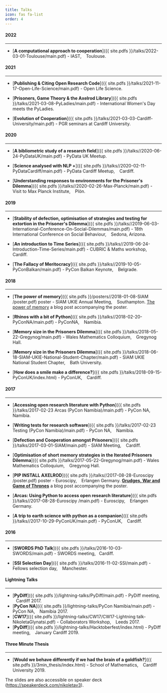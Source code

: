 ```yaml
---
title: Talks
icon: fas fa-list
order: 4
---
```


<h4>2022</h4>
<hr>

+ [**A computational approach to cooperation**]({{ site.pdfs }}/talks/2022-03-01-Toulouse/main.pdf) -
IAST,  &ensp; Toulouse.

<h4>2021</h4>
<hr>

+ [**Publishing & Citing Open Research Code**]({{ site.pdfs }}/talks/2021-11-17-Open-Life-Science/main.pdf) -
Open Life Science.

+ [**Prisoners, Game Theory & the Axelrod Library**]({{ site.pdfs }}/talks/2021-03-08-PyLadies/main.pdf) -
International Women's Day meets the PyLadies.

+ [**Evolution of Cooperation**]({{ site.pdfs }}/talks/2021-03-03-Cardiff-University/main.pdf) -
PGR seminars at Cardiff University.

<h4>2020</h4>
<hr>

+ [**A bibliometric study of a research field**]({{ site.pdfs }}/talks//2020-06-24-PyDataUK/main.pdf) - PyData UK Meetup.

+ [**Science analysed with NLP +**]({{ site.pdfs }}/talks//2020-02-11-PyDataCardiff/main.pdf) - PyData Cardiff Meetup, &ensp; Cardiff.

+ [**Understanding responses to environments for the Prisoner's Dilemma**]({{ site.pdfs }}/talks//2020-02-26-Max-Planck/main.pdf) - Visit to Max Planck Institute, &ensp; Plön.

<h4>2019</h4>
<hr>

+ [**Stability of defection, optimisation of strategies and testing for extortion in the Prisoner's Dilemma**]({{ site.pdfs }}/talks//2019-06-03- International-Conference-On-Social-Dilemmas/main.pdf) - 18th International Conference on Social Behaviour, &ensp; Sedona, Arizona.

+ [**An introduction to Time Series**]({{ site.pdfs }}/talks//2019-06-24-Introduction-Time-Series/main.pdf) -  CUBRIC & Maths workshop, &ensp; Cardiff.

+ [**The Fallacy of Meritocracy**]({{ site.pdfs }}/talks//2019-10-05-PyConBalkan/main.pdf) - PyCon Balkan Keynote, &ensp; Belgrade.

<h4>2018</h4>
<hr>

+ [**The power of memory**]({{ site.pdfs }}/posters//2018-01-08-SIAM
/poster.pdf) poster - SIAM UKIE Annual Meeting, &ensp; Southampton.
[The power of memory](https://nikoleta-v3.github.io/blog/2018/01/05/power-of-memory.html) a blog post accompanying the poster.

+ [**Rhinos with a bit of Python**]({{ site.pdfs }}/talks//2018-02-20-PyConNA/main.pdf) -  PyConNA, &ensp; Namibia.

+ [**Memory size in the Prisoners Dilemma**]({{ site.pdfs }}/talks/2018-05-22-Gregynog/main.pdf) - Wales Mathematics Colloquium, &ensp; Gregynog Hall.
+ [**Memory size in the Prisoners Dilemma**]({{ site.pdfs }}/talks/2018-06-18-SIAM-UKIE-National-Student-Chapter/main.pdf) - SIAM UKIE National Student Chapter, &ensp; Bath University.
+ [**How does a smile make a difference?**]({{ site.pdfs }}/talks/2018-09-15-PyConUK/index.html) - PyConUK, &ensp; Cardiff.

<h4>2017</h4>
<hr>

+ [**Accessing open research literature with Python**]({{ site.pdfs }}/talks/2017-02-23 Arcas (PyCon Namibia)/main.pdf) - PyCon NA, &ensp; Namibia.

+ [**Writing tests for research software**]({{ site.pdfs }}/talks/2017-02-23 Testing (PyCon Namibia)/main.pdf) - PyCon NA, &ensp; Namibia.

+ [**Defection and Cooperation amongst Prisoners**]({{ site.pdfs }}/talks/2017-03-01-SIAM/main.pdf) - SIAM Meeting, &ensp; Cardiff.

+ [**Optimisation of short memory strategies in the Iterated Prisoners Dilemma**]({{ site.pdfs }}/talks/2017-05-22-Gregynog/main.pdf) -
Wales Mathematics Colloquium, &ensp; Gregynog Hall.

+ [**PIP INSTALL AXELROD**]({{ site.pdfs }}/talks//2017-08-28-Euroscipy
/poster.pdf) poster - Euroscipy, &ensp; Erlangen Germany.
[**Grudges, War and Game of Thrones**](https://nikoleta-v3.github.io/blog/2017/08/23/grudges-war-GoT.html) a blog post accompanying the poster.

+ [**Arcas: Using Python to access open research literature**]({{ site.pdfs }}/talks//2017-08-28-Euroscipy
/main.pdf) - Euroscipy, &ensp; Erlangen Germany.

+ [**A trip to earth science with python as a companion**]({{ site.pdfs }}/talks//2017-10-29-PyConUK/main.pdf) - PyConUK, &ensp; Cardiff.

<h4>2016</h4>
<hr>

+ [**SWORDS PhD Talk**]({{ site.pdfs }}/talks/2016-10-03-SWORDS/main.pdf) - SWORDS meeting, &ensp;Cardiff.

+ [**SSI Selection Day**]({{ site.pdfs }}/talks/2016-11-02-SSI/main.pdf) - Fellows selection day, &ensp; Manchester.


<h4>Lightning Talks</h4>
<hr>

+ [**PyDiff**]({{ site.pdfs }}/lightning-talks/PyDiff/main.pdf) - PyDiff meeting, &ensp; Cardiff 2017.
+ [**PyCon NA**]({{ site.pdfs }}/lightning-talks/PyCon Namibia/main.pdf) - PyCon NA, &ensp; Namibia 2017.
+ [**CW17**]({{ site.pdfs }}/lightning-talks/CW17/CW17-Lightning talk-NikoletaGlynatsi.pdf) -
Collaborators Workshop, &ensp; Leeds 2017.
+ [**PyDiff**]({{ site.pdfs }}/lightning-talks/Hacktoberfest/index.html) - PyDiff meeting, &ensp; January Cardiff 2019.

<h4>Three Minute Thesis</h4>
<hr>

+ [**Would we behave differently if we had the brain of a goldfish?**]({{ site.pdfs }}/3min_thesis/index.html) - School of Mathematics, &ensp; Cardiff University 2019.


The slides are also accessible on speaker deck (<https://speakerdeck.com/nikoletav3>).